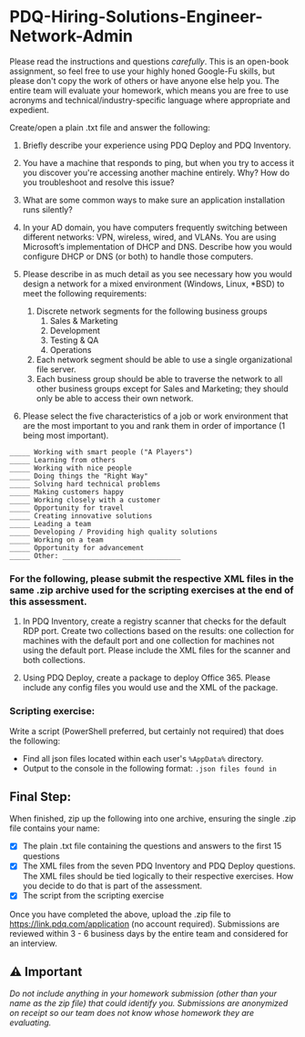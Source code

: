 # PDQ-Hiring-Solutions-Engineer-Network-Admin

Please read the instructions and questions *carefully*. This is an open-book assignment, so feel free to use your highly honed Google-Fu skills, but please don't copy the work of others or have anyone else help you. The entire team will evaluate your homework, which means you are free to use acronyms and technical/industry-specific language where appropriate and expedient.

Create/open a plain .txt file and answer the following:

1. Briefly describe your experience using PDQ Deploy and PDQ Inventory.

2. You have a machine that responds to ping, but when you try to access it you discover you're accessing another machine entirely. Why? How do you troubleshoot and resolve this issue?

3. What are some common ways to make sure an application installation runs silently?

4. In your AD domain, you have computers frequently switching between different networks: VPN, wireless, wired, and VLANs. You are using Microsoft’s implementation of DHCP and DNS. Describe how you would configure DHCP or DNS (or both) to handle those computers.

5. Please describe in as much detail as you see necessary how you would design a network for a mixed environment (Windows, Linux, \*BSD) to meet the following requirements:
   1. Discrete network segments for the following business groups
      1. Sales & Marketing
      2. Development
      4. Testing & QA
      5. Operations
   2. Each network segment should be able to use a single organizational file server.
   3. Each business group should be able to traverse the network to all other business groups except for Sales and Marketing; they should only be able to access their own network.

6. Please select the five characteristics of a job or work environment that are the most important to you and rank them in order of importance (1 being most important).

```_____ Mentoring others
_____ Working with smart people ("A Players")
_____ Learning from others
_____ Working with nice people
_____ Doing things the "Right Way"
_____ Solving hard technical problems
_____ Making customers happy
_____ Working closely with a customer
_____ Opportunity for travel
_____ Creating innovative solutions
_____ Leading a team
_____ Developing / Providing high quality solutions
_____ Working on a team
_____ Opportunity for advancement
_____ Other: _____________________________
```

### For the following, please submit the respective XML files in the same .zip archive used for the scripting exercises at the end of this assessment.

1. In PDQ Inventory, create a registry scanner that checks for the default RDP port. Create two collections based on the results: one collection for machines with the default port and one collection for machines not using the default port. Please include the XML files for the scanner and both collections.

2. Using PDQ Deploy, create a package to deploy Office 365. Please include any config files you would use and the XML of the package.

### Scripting exercise:
Write a script (PowerShell preferred, but certainly not required) that does the following: 
* Find all json files located within each user's `%AppData%` directory.
* Output to the console in the following format: `.json files found in`

## Final Step:
When finished, zip up the following into one archive, ensuring the single .zip file contains your name:
- [x] The plain .txt file containing the questions and answers to the first 15 questions
- [x] The XML files from the seven PDQ Inventory and PDQ Deploy questions. The XML files should be tied logically to their respective exercises. How you decide to do that is part of the assessment.
- [x] The script from the scripting exercise

Once you have completed the above, upload the .zip file to https://link.pdq.com/application (no account required). Submissions are reviewed within 3 - 6 business days by the entire team and considered for an interview.

## :warning: Important
*Do not include anything in your homework submission (other than your name as the zip file) that could identify you. Submissions are anonymized on receipt so our team does not know whose homework they are evaluating.*
